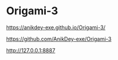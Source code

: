 # Origami-3

https://anikdey-exe.github.io/Origami-3/

https://github.com/AnikDey-exe/Origami-3

http://127.0.0.1:8887
